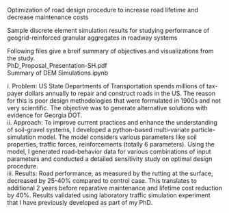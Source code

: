 Optimization of road design procedure to increase road lifetime and decrease maintenance costs <br>

Sample discrete element simulation results for studying performance of geogrid-reinforced granular aggregates in roadway systems<br>

Following files give a breif summary of objectives and visualizations from the study.<br>
PhD_Proposal_Presentation-SH.pdf<br>
Summary of DEM Simulations.ipynb<br>


i.	Problem: US State Departments of Transportation spends millions of tax-payer dollars annually to repair and construct roads in the US. The reason for this is poor design methodologies that were formulated in 1900s and not very scientific. The objective was to generate alternative solutions with evidence for Georgia DOT.<br>
ii.	Approach: To improve current practices and enhance the understanding of soil-gravel systems, I developed a python-based multi-variate particle-simulation model. The model considers various parameters like soil properties, traffic forces, reinforcements (totally 6 parameters). Using the model, I generated road-behavior data for various combinations of input parameters and conducted a detailed sensitivity study on optimal design procedure. <br>
iii.	Results: Road performance, as measured by the rutting at the surface, decreased by  25-40% compared to control case. This translates  to additional 2 years before reparative maintenance and lifetime cost reduction by 40%. Results validated using laboratory traffic simulation experiment that I have previously developed as part of my PhD.<br>
